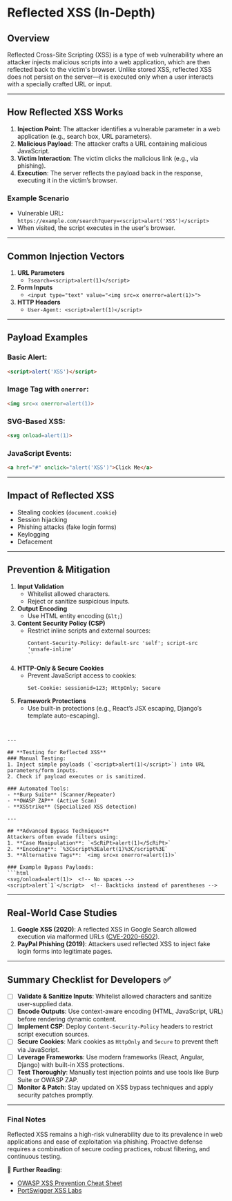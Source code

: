 

# **Reflected XSS (In-Depth)**

## **Overview**
Reflected Cross-Site Scripting (XSS) is a type of web vulnerability where an attacker injects malicious scripts into a web application, which are then reflected back to the victim's browser. Unlike stored XSS, reflected XSS does not persist on the server—it is executed only when a user interacts with a specially crafted URL or input.

---

## **How Reflected XSS Works**
1. **Injection Point**: The attacker identifies a vulnerable parameter in a web application (e.g., search box, URL parameters).
2. **Malicious Payload**: The attacker crafts a URL containing malicious JavaScript.
3. **Victim Interaction**: The victim clicks the malicious link (e.g., via phishing).
4. **Execution**: The server reflects the payload back in the response, executing it in the victim’s browser.

### **Example Scenario**
- Vulnerable URL:  
  `https://example.com/search?query=<script>alert('XSS')</script>`
- When visited, the script executes in the user's browser.

---

## **Common Injection Vectors**
1. **URL Parameters**  
   - `?search=<script>alert(1)</script>`
2. **Form Inputs**  
   - `<input type="text" value="<img src=x onerror=alert(1)>">`
3. **HTTP Headers**  
   - `User-Agent: <script>alert(1)</script>`

---

## **Payload Examples**
### Basic Alert:
```html
<script>alert('XSS')</script>
```
### Image Tag with `onerror`:
```html
<img src=x onerror=alert(1)>
```
### SVG-Based XSS:
```html
<svg onload=alert(1)>
```
### JavaScript Events:
```html
<a href="#" onclick="alert('XSS')">Click Me</a>
```

---

## **Impact of Reflected XSS**
- Stealing cookies (`document.cookie`)
- Session hijacking
- Phishing attacks (fake login forms)
- Keylogging
- Defacement

---

## **Prevention & Mitigation**
1. **Input Validation**  
   - Whitelist allowed characters.
   - Reject or sanitize suspicious inputs.
2. **Output Encoding**  
   - Use HTML entity encoding (`&lt;`) 
1. **Content Security Policy (CSP)**  
   - Restrict inline scripts and external sources:  
     ```http
     Content-Security-Policy: default-src 'self'; script-src 'unsafe-inline'
     ``
1. **HTTP-Only & Secure Cookies**  
   - Prevent JavaScript access to cookies:  
     ```http
     Set-Cookie: sessionid=123; HttpOnly; Secure
     ```
5. **Framework Protections**  
   - Use built-in protections (e.g., React’s JSX escaping, Django’s template auto-escaping).  
```


---

## **Testing for Reflected XSS**  
### Manual Testing:  
1. Inject simple payloads (`<script>alert(1)</script>`) into URL parameters/form inputs.  
2. Check if payload executes or is sanitized.  

### Automated Tools:  
- **Burp Suite** (Scanner/Repeater)  
- **OWASP ZAP** (Active Scan)  
- **XSStrike** (Specialized XSS detection)  

---

## **Advanced Bypass Techniques**  
Attackers often evade filters using:  
1. **Case Manipulation**: `<ScRiPt>alert(1)</ScRiPt>`  
2. **Encoding**: `%3Cscript%3Ealert(1)%3C/script%3E`  
3. **Alternative Tags**: `<img src=x onerror=alert(1)>`  

### Example Bypass Payloads:  
```html
<svg/onload=alert(1)>  <!-- No spaces -->
<script>alert`1`</script>  <!-- Backticks instead of parentheses -->
```

---

## **Real-World Case Studies**  
1. **Google XSS (2020)**: A reflected XSS in Google Search allowed execution via malformed URLs ([CVE-2020-6502](https://cve.mitre.org/cgi-bin/cvename.cgi?name=CVE-2020-6502)).  
2. **PayPal Phishing (2019)**: Attackers used reflected XSS to inject fake login forms into legitimate pages.  

---

## **Summary Checklist for Developers** ✅


- [ ] **Validate & Sanitize Inputs**: Whitelist allowed characters and sanitize user-supplied data.  
- [ ] **Encode Outputs**: Use context-aware encoding (HTML, JavaScript, URL) before rendering dynamic content.  
- [ ] **Implement CSP**: Deploy `Content-Security-Policy` headers to restrict script execution sources.  
- [ ] **Secure Cookies**: Mark cookies as `HttpOnly` and `Secure` to prevent theft via JavaScript.  
- [ ] **Leverage Frameworks**: Use modern frameworks (React, Angular, Django) with built-in XSS protections.  
- [ ] **Test Thoroughly**: Manually test injection points and use tools like Burp Suite or OWASP ZAP.  
- [ ] **Monitor & Patch**: Stay updated on XSS bypass techniques and apply security patches promptly.  

---

### **Final Notes**  
Reflected XSS remains a high-risk vulnerability due to its prevalence in web applications and ease of exploitation via phishing. Proactive defense requires a combination of secure coding practices, robust filtering, and continuous testing.  

🔗 **Further Reading**:  
- [OWASP XSS Prevention Cheat Sheet](https://cheatsheetseries.owasp.org/cheatsheets/Cross_Site_Scripting_Prevention_Cheat_Sheet.html)  
- [PortSwigger XSS Labs](https://portswigger.net/web-security/cross-site-scripting)